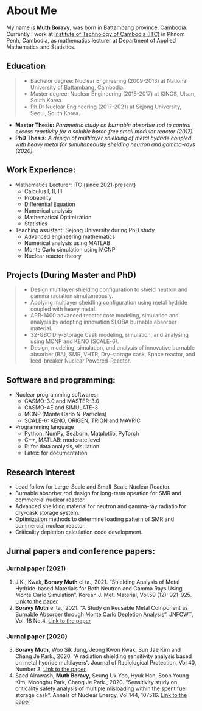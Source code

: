 # About Me
My name is **Muth Boravy**, was born in Battambang province, Cambodia. Currently I work at [Institute of Technology of Cambodia (ITC)](https://itc.edu.kh/about-institute-of-technology-of-cambodia/) in Phnom Penh, Cambodia, as mathematics lecturer at Department of Applied Mathematics and Statistics. 

## Education
> * Bachelor degree: Nuclear Engineering (2009-2013) at National University of Battambang, Cambodia.
> * Master degree: Nuclear Engineering (2015-2017) at KINGS, Ulsan, South Korea.
> * Ph.D: Nuclear Engineering (2017-2021) at Sejong University, Seoul, South Korea.
  * **Master Thesis:** _Parametric study on burnable absorber rod to control excess reactivity for a soluble boron free small modular reactor (2017)._
  * **PhD Thesis:** _A design of multilayer shielding of metal hydride coupled with heavy metal for simultaneously sheiding neutron and gamma-rays (2020)._

## Work Experience:
* Mathematics Lecturer: ITC (since 2021-present)
  - Calculus I, II, III
  - Probability
  - Differential Equation
  - Numerical analysis
  - Mathematical Optimization
  - Statistics
* Teaching assistant: Sejong University during PhD study
  - Advanced engineering mathematics
  - Numerical analysis using MATLAB
  - Monte Carlo simulation using MCNP
  - Nuclear reactor theory

## Projects (During Master and PhD)
>* Design multilayer shielding configuration to shield neutron and gamma radiation simultaneously.
>* Applying multiayer sheidling configuration using metal hydride coupled with heavy metal.
>* APR-1400 advanced reactor core modeling, simulation and analysis by adopting innovation SLOBA burnable absorber material.
>* 32-GBC Dry-Storage Cask modeling, simulation, and analysing using MCNP and KENO (SCALE-6).
>* Design, modeling, simulation, and analysis of innovative burnable absorber (BA), SMR, VHTR, Dry-storage cask, Space reactor, and Iced-breaker Nuclear Powered-Reactor.

## Software and programming:
* Nuclear programming softwares:
  - CASMO-3.0 and MASTER-3.0
  - CASMO-4E and SIMULATE-3
  - MCNP (Monte Carlo N-Particles)
  - SCALE-6: KENO, ORIGEN, TRION and MAVRIC
* Programming language
  - Python: NumPy, Seaborn, Matplotlib, PyTorch
  - C++, MATLAB: moderate level
  - R: for data analysis, visulation
  - Latex: for documentation

## Research Interest
* Load follow for Large-Scale and Small-Scale Nuclear Reactor.
* Burnable absorber rod design for long-term opeation for SMR and commercial nuclear reactor.
* Advanced sheilding material for neutron and gamma-ray radiatio for dry-cask storage system.
* Optimization methods to determine loading pattern of SMR and commercial nuclear reactor.
* Criticality depletion calculation code development.

## Jurnal papers and conference papers:
### Jurnal paper (2021)
1. J.K., Kwak, **Boravy Muth** el ta., 2021. “Shielding Analysis of Metal Hydride-based Materials for Both Neutron and Gamma Rays Using Monte Carlo Simulation”. Korean J. Met. Material, Vol.59 (12): 921-925. [Link to the paper](http://kjmm.org/journal/view.php?doi=10.3365/KJMM.2021.59.12.921)
2. **Boravy Muth** el ta., 2021. “A Study on Reusable Metal Component as Burnable Absorber through Monte Carlo Depletion Analysis”. JNFCWT, Vol. 18 No.4. [Link to the paper](https://www.kci.go.kr/kciportal/ci/sereArticleSearch/ciSereArtiView.kci?sereArticleSearchBean.artiId=ART002672361)
### Jurnal paper (2020)
3. **Boravy Muth**, Woo Sik Jung, Jeong Kwon Kwak, Sun Jae Kim and Chang Je Park., 2020. “A radiation shielding sensitivity analysis based on metal hydride multilayers“. Journal of Radiological Protection, Vol 40, Number 3. [Link to the paper](https://iopscience.iop.org/article/10.1088/1361-6498/ab9a08)
4. Saed Alrawash, **Muth Boravy**, Seung Uk Yoo, Hyuk Han, Soon Young Kim, Moonghu Park, Chang Je Park., 2020. “Sensitivity study on criticality safety analysis of multiple misloading within the spent fuel storage cask“. Annals of Nuclear Energy, Vol 144, 107516. [Link to the paper](https://www.sciencedirect.com/science/article/abs/pii/S0306454920302140?via%3Dihub)
